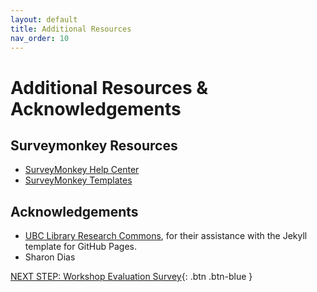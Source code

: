 ```yaml
---
layout: default
title: Additional Resources
nav_order: 10
---
```

# Additional Resources & Acknowledgements

## Surveymonkey Resources
- [SurveyMonkey Help Center](https://help.surveymonkey.com/en/?l=en_US&?ut_source3=megamenu)
- [SurveyMonkey Templates](https://www.surveymonkey.com/mp/survey-templates/?ut_source=header)

## Acknowledgements

- [UBC Library Research Commons](https://github.com/ubc-library-rc/), for their assistance with the Jekyll template for GitHub Pages.
- Sharon Dias

[NEXT STEP: Workshop Evaluation Survey](workshop-survey.html){: .btn .btn-blue }
